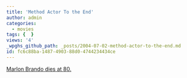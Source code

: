 ```yaml
---
title: 'Method Actor To the End'
author: admin
categories:
  - movies
tags: {  }
views: '4'
_wpghs_github_path: _posts/2004-07-02-method-actor-to-the-end.md
id: fc6c88ba-1487-4903-88d0-4744234434ce
---
```

<p><a href="http://www.hollywoodreporter.com/thr/article_display.jsp?vnu_content_id=1000562441">Marlon Brando dies at 80.</a></p>
